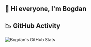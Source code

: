 ## 👋 Hi everyone, I'm Bogdan


## 📉 GitHub Activity

![Bogdan's GitHub Stats](https://github-readme-stats.vercel.app/api?username=zainea-bogdan&show_icons=true&theme=codeSTACKr)

